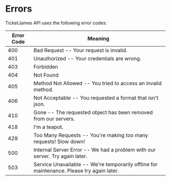 # Errors

TicketJames API uses the following error codes:


Error Code | Meaning
---------- | -------
400 | Bad Request -- Your request is invalid.
401 | Unauthorized -- Your credentials are wrong.
403 | Forbidden
404 | Not Found
405 | Method Not Allowed -- You tried to access an invalid method.
406 | Not Acceptable -- You requested a format that isn't json.
410 | Gone -- The requested object has been removed from our servers.
418 | I'm a teapot.
429 | Too Many Requests -- You're making too many requests! Slow down!
500 | Internal Server Error -- We had a problem with our server. Try again later.
503 | Service Unavailable -- We're temporarily offline for maintenance. Please try again later.
